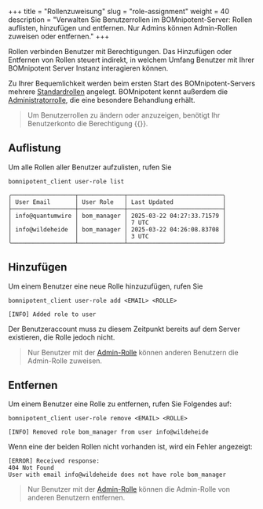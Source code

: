 +++
title = "Rollenzuweisung"
slug = "role-assignment"
weight = 40
description = "Verwalten Sie Benutzerrollen im BOMnipotent-Server: Rollen auflisten, hinzufügen und entfernen. Nur Admins können Admin-Rollen zuweisen oder entfernen."
+++

Rollen verbinden Benutzer mit Berechtigungen. Das Hinzufügen oder Entfernen von Rollen steuert indirekt, in welchem ​​Umfang Benutzer mit Ihrer BOMnipotent Server Instanz interagieren können.

Zu Ihrer Bequemlichkeit werden beim ersten Start des BOMnipotent-Servers mehrere [Standardrollen](/de/client/manager/access-management/role-management/#standardrollen) angelegt. BOMnipotent kennt außerdem die [Administratorrolle](/de/client/manager/access-management/role-management/#admin-rolle), die eine besondere Behandlung erhält.

> Um Benutzerrollen zu ändern oder anzuzeigen, benötigt Ihr Benutzerkonto die Berechtigung {{<user-management-de>}}.

## Auflistung

Um alle Rollen aller Benutzer aufzulisten, rufen Sie
```
bomnipotent_client user-role list
```

``` {wrap="false" title="output"}
╭──────────────────┬─────────────┬───────────────────────────╮
│ User Email       │ User Role   │ Last Updated              │
├──────────────────┼─────────────┼───────────────────────────┤
│ info@quantumwire │ bom_manager │ 2025-03-22 04:27:33.71579 │
│                  │             │ 7 UTC                     │
│ info@wildeheide  │ bom_manager │ 2025-03-22 04:26:08.83708 │
│                  │             │ 3 UTC                     │
╰──────────────────┴─────────────┴───────────────────────────╯
```

## Hinzufügen

Um einem Benutzer eine neue Rolle hinzuzufügen, rufen Sie
```
bomnipotent_client user-role add <EMAIL> <ROLLE>
```

``` {wrap="false" title="Ausgabe"}
[INFO] Added role to user
```

Der Benutzeraccount muss zu diesem Zeitpunkt bereits auf dem Server existieren, die Rolle jedoch nicht.

> Nur Benutzer mit der [Admin-Rolle](/de/client/manager/access-management/role-management/#admin-rolle) können anderen Benutzern die Admin-Rolle zuweisen.

## Entfernen

Um einem Benutzer eine Rolle zu entfernen, rufen Sie Folgendes auf:
```
bomnipotent_client user-role remove <EMAIL> <ROLLE>
```

``` {wrap="false" title="Ausgabe"}
[INFO] Removed role bom_manager from user info@wildeheide
```

Wenn eine der beiden Rollen nicht vorhanden ist, wird ein Fehler angezeigt:

``` {wrap="false" title="Ausgabe"}
[ERROR] Received response:
404 Not Found
User with email info@wildeheide does not have role bom_manager
```

> Nur Benutzer mit der [Admin-Rolle](/de/client/manager/access-management/role-management/#admin-rolle) können die Admin-Rolle von anderen Benutzern entfernen.
